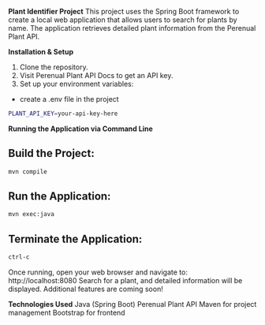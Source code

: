 **Plant Identifier Project**
This project uses the Spring Boot framework to create a local web application that allows users to search for plants by name. The application retrieves detailed plant information from the Perenual Plant API.

**Installation & Setup**
1. Clone the repository.
2. Visit Perenual Plant API Docs to get an API key.
3. Set up your environment variables:
- create a .env file in the project
```bash
PLANT_API_KEY=your-api-key-here
```

**Running the Application via Command Line**
## Build the Project:

```bash
mvn compile 
```

## Run the Application:

```bash
mvn exec:java
```
## Terminate the Application:

```bash
ctrl-c
```

Once running, open your web browser and navigate to:
http://localhost:8080
Search for a plant, and detailed information will be displayed. Additional features are coming soon!


**Technologies Used**
Java (Spring Boot)
Perenual Plant API
Maven for project management
Bootstrap for frontend
